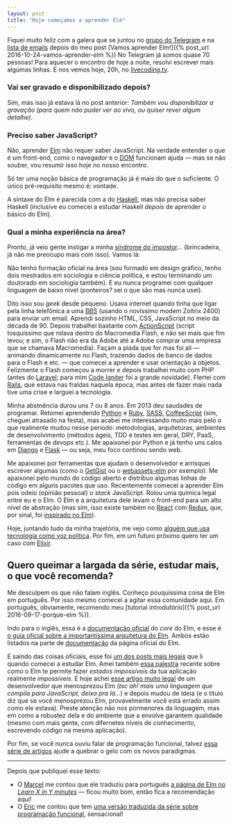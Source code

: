 ```yaml
---
layout: post
title: "Hoje começamos a aprender Elm"
---
```


Fiquei muito feliz com a galera que se juntou no [grupo do Telegram](https://telegram.me/elmbrasil) e na [lista de emails](https://groups.google.com/d/forum/elm-brasil) depois do meu post [Vamos aprender Elm!]({% post_url 2016-10-24-vamos-aprender-elm %}) No Telegram já somos quase 70 pessoas! Para aquecer o encontro de hoje a noite, resolvi escrever mais algumas linhas. E nos vemos hoje, 20h, no [livecoding.tv](http://livecoding.tv/cuducos).

### Vai ser gravado e disponibilizado depois?

Sim, mas isso já estava lá no post anterior: _Também vou disponibilizar a gravação (para quem não puder ver ao vivo, ou quiser rever algum detalhe)_.

### Preciso saber JavaScript?

Não, aprender [Elm](http://elm-lang.org) não requer saber JavaScript. Na verdade entender o que é um front-end, como o navegador e o [DOM](https://en.wikipedia.org/wiki/Document_Object_Model) funcionam ajuda — mas se não souber, vou resumir isso hoje no nosso encontro.

Só ter uma noção básica de programação já é mais do que o suficiente. O único pré-requisito mesmo é: vontade.

A sintaxe do Elm é parecida com a do [Haskell](https://www.haskell.org), mas não precisa saber Haskell (inclusive eu comecei a estudar Haskell _depois_ de aprender o básico do Elm).

### Qual a minha experiência na área?

Pronto, já veio gente instigar a minha [síndrome do impostor](https://pt.wikipedia.org/wiki/S%C3%ADndrome_do_impostor)… (brincadeira, já não me preocupo mais com isso). Vamos lá:

Não tenho formação oficial na área (sou formado em design gráfico, tenho dois mestrados em sociologia e ciência política, e estou terminando um doutorado em sociologia também). E eu nunca programei com qualquer linguagem de baixo nível (ponteiros? sei o que são mas nunca usei).

Dito isso sou _geek_ desde pequeno. Usava internet quando tinha que ligar pela linha telefônica a uma [BBS](https://en.wikipedia.org/wiki/Bulletin_board_system) (usando o novíssimo modem Zoltrix 2400) para enviar um email. Aprendi sozinho HTML, CSS, JavaScript no meio da década de 90. Depois trabalhei bastante com [ActionScript](https://en.wikipedia.org/wiki/ActionScript) (script tosquíssimo que rolava dentro do Macromedia Flash, e não sei mais que fim levou; e sim, o Flash não era da Adobe até a Adobe comprar uma empresa que se chamava Macromedia). Façam a piada que for mas foi ali — animando dinamicamente no Flash, trazendo dados de banco de dados para o Flash e etc. — que comecei a aprender e usar orientação a objetos. Felizmente o Flash começou a morrer e depois trabalhei muito com PHP (antes do [Laravel](https://www.laravel.com); para mim [Code Igniter](http://www.codeigniter.com) foi a grande novidade). Flertei com [Rails](http://rubyonrails.org), que estava nas fraldas naquela época, mas antes de fazer mais nada tive uma crise e larguei a tecnologia.

Minha abstnência durou uns 7 ou 8 anos. Em 2013 deu saudades de programar. Retomei aprendendo [Python](https://python.org) e [Ruby](https://www.ruby-lang.org/), [SASS](http://sass-lang.com), [CoffeeScript](http://coffeescript.org) (sim, cheguei atrasado na festa), mas acabei me interessando muito mais pelo o que realmente mudou nesse período: metodologias, arquiteturas, ambientes de desenvolvimento (métodos ágeis, TDD e testes em geral, DRY, PaaS, ferramentas de _devops_ etc.). Me apaixonei por Python e já tenho uns calos em [Django](https://www.djangoproject.com) e [Flask](http://flask.pocoo.org) — ou seja, meu foco continou sendo web.

Me apaixonei por ferramentas que ajudam o desenvolvedor e arrisquei escrever algumas (como o [GetGist](https://github.com/cuducos/getgist) ou o [webassets-elm](https://github.com/cuducos/webassets-elm) por exemplo). Me apaixonei pelo mundo do código aberto e distribuo algumas linhas de código em alguns pacotes que uso. Recentemente comecei a aprender Elm pois odeio (opinião pessoal) o _stack_ JavaScript. Rolou uma química legal entre eu e o Elm. O Elm e a arquitetura dele levam o front-end para um alto nível de abstração (mas sim, isso existe também no [React](https://facebook.github.io/react/) com [Redux](https://github.com/reactjs/redux), que, por sinal, foi [inspirado no Elm](http://redux.js.org/#influences)).

Hoje, juntando tudo da minha trajetória, me vejo como [alguém que usa tecnologia como voz política](http://cuducos.me/2016/05/13/autonomia-meus-ultimos-10-anos.html). Por fim, em um futuro próximo quero ter um caso com [Elixir](http://elixir-lang.org).

## Quero queimar a largada da série, estudar mais, o que você recomenda?

Me desculpem os que não falam inglês. Conheço pouquíssima coisa de Elm em português. Por isso mesmo comecei a agitar essa comunidade aqui. Em português, obviamente, recomendo meu [tutorial introdutório]({% post_url 2016-09-17-porque-elm %}).

Indo para o inglês, essa é a [documentação oficial](http://package.elm-lang.org/packages/elm-lang/core/latest/) do _core_ do Elm, e esse é [o guia oficial sobre a importantíssima arquitetura do Elm](https://guide.elm-lang.org/architecture/). Ambos estão listados na parte de [documentação](http://elm-lang.org/docs) da página oficial do Elm.

E saindo das coisas oficiais, esse foi [um dos posts mais legais](http://ohanhi.github.io/master-elm-1-why-elm.html) que li quando comecei a estudar Elm. Amei também [essa palestra](https://youtu.be/IcgmSRJHu_8) recente sobre como o Elm te permite fazer _estados impossíveis_ da tua aplicação realmente _impossíveis_. E hoje achei [esse artigo muito legal](https://dev.to/dnimmo/i-was-wrong-to-dismiss-elm-and-i-think-you-probably-aretoo) de um desenvolvedor que menosprezou Elm (_tsc ah! mais uma linguagem que compila para JavaScript, deixa pra lá…_) e depois mudou de ideia (e o título diz que se você menosprezou Elm, provavelmente você está errado assim como ele estava). Preste atenção não nos pormenores da linguagem, mas em como a robustez dela e do ambiente que a envolve garantem qualidade (mesmo com mais gente, com difernetes níveis de conhecimento, escrevendo código na mesma aplicação).

Por fim, se você nunca ouviu falar de programação funcional, talvez [essa série de artigos](https://medium.com/@cscalfani/so-you-want-to-be-a-functional-programmer-part-1-1f15e387e536) ajude a quebrar o gelo com os novos paradigmas.

---

Depois que publiquei esse texto:

* O [Marcel](https://twitter.com/marcelgsantos) me contou que ele traduziu para português [a página de Elm no _Learn X in Y minutes_](https://learnxinyminutes.com/docs/pt-br/elm-pt/) — ficou muito bom, então fica a recomendação aqui!
* O [Eric](https://ericdouglas.github.io/) me contou que tem [uma versão traduzida da série sobre programação funcional](https://github.com/ericdouglas/traduz-ai/blob/master/series/entao-voce-quer-ser-um-programador-funcional/README.md), sensacional! 
